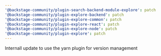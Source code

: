 ```yaml
---
'@backstage-community/plugin-search-backend-module-explore': patch
'@backstage-community/plugin-explore-backend': patch
'@backstage-community/plugin-explore-common': patch
'@backstage-community/plugin-explore-react': patch
'@backstage-community/plugin-explore-node': patch
'@backstage-community/plugin-explore': patch
---
```


Internall update to use the yarn plugin for version management
